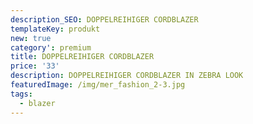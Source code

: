 ```yaml
---
description_SEO: DOPPELREIHIGER CORDBLAZER
templateKey: produkt
new: true
category': premium
title: DOPPELREIHIGER CORDBLAZER
price: '33'
description: DOPPELREIHIGER CORDBLAZER IN ZEBRA LOOK
featuredImage: /img/mer_fashion_2-3.jpg
tags:
  - blazer
---
```



